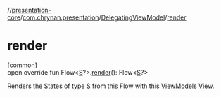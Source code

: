 //[presentation-core](../../../index.md)/[com.chrynan.presentation](../index.md)/[DelegatingViewModel](index.md)/[render](render.md)

# render

[common]\
open override fun Flow&lt;[S](index.md)?&gt;.[render](render.md)(): Flow&lt;[S](index.md)?&gt;

Renders the [State](../-state/index.md)s of type [S](index.md) from this Flow with this [ViewModel](../-view-model/index.md)s [View](../-view/index.md).
